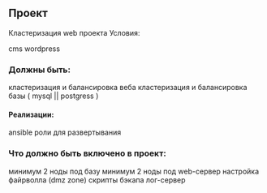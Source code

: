 Проект
-------
Кластеризация web проекта
Условия:

cms wordpress
### Должны быть:
кластеризация и балансировка веба
кластеризация и балансировка базы ( mysql || postgress )
#### Реализации:
ansible роли для развертывания
### Что должно быть включено в проект:
минимум 2 ноды под базу
минимум 2 ноды под web-сервер
настройка файрволла (dmz zone)
скрипты бэкапа
лог-сервер


